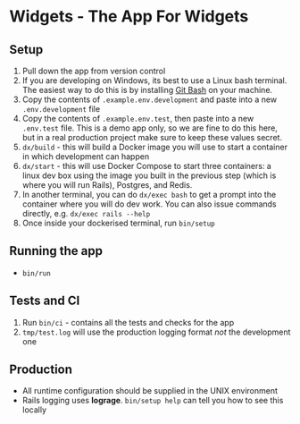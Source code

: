 # Widgets - The App For Widgets

## Setup

1. Pull down the app from version control
2. If you are developing on Windows, its best to use a Linux bash terminal. The easiest way to do this is by installing [Git Bash](https://gitforwindows.org/) on your machine.
3. Copy the contents of `.example.env.development` and paste into a new `.env.development` file
4. Copy the contents of `.example.env.test`, then paste into a new `.env.test` file. This is a demo app only, so we are fine to do this here, but in a real production project make sure to keep these values secret.
5. `dx/build` - this will build a Docker image you will use to start a container in which development can happen
6. `dx/start` - this will use Docker Compose to start three containers: a linux dev box using the image you built in the previous step (which is where you will run Rails), Postgres, and Redis.
7. In another terminal, you can do `dx/exec bash` to get a prompt into the container where you will do dev work. You can also issue commands directly, e.g. `dx/exec rails --help`
8. Once inside your dockerised terminal, run `bin/setup`

## Running the app

- `bin/run`

## Tests and CI

1. Run `bin/ci` - contains all the tests and checks for the app
2. `tmp/test.log` will use the production logging format _not_ the development one

## Production

- All runtime configuration should be supplied in the UNIX environment
- Rails logging uses **lograge**. `bin/setup help` can tell you how to see this locally

